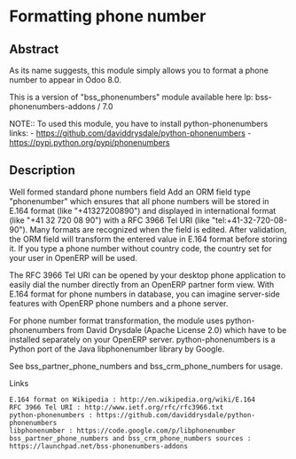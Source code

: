 Formatting phone number 
=======================

Abstract
--------

As its name suggests, this module simply allows you to format a phone number to appear in Odoo 8.0. 

This is a version of "bss_phonenumbers" module available here lp: bss-phonenumbers-addons / 7.0

NOTE:: 
    To used this module, you have to install python-phonenumbers 
    links: 
        - https://github.com/daviddrysdale/python-phonenumbers
        - https://pypi.python.org/pypi/phonenumbers

Description
-----------

Well formed standard phone numbers field
Add an ORM field type "phonenumber" which ensures that all phone numbers will be stored in E.164 format (like "+41327200890") and displayed in international format (like "+41 32 720 08 90") with a RFC 3966 Tel URI (like "tel:+41-32-720-08-90"). Many formats are recognized when the field is edited. After validation, the ORM field will transform the entered value in E.164 format before storing it. If you type a phone number without country code, the country set for your user in OpenERP will be used.

The RFC 3966 Tel URI can be opened by your desktop phone application to easily dial the number directly from an OpenERP partner form view. With E.164 format for phone numbers in database, you can imagine server-side features with OpenERP phone numbers and a phone server.

For phone number format transformation, the module uses python-phonenumbers from David Drysdale (Apache License 2.0) which have to be installed separately on your OpenERP server. python-phonenumbers is a Python port of the Java libphonenumber library by Google.

See bss_partner_phone_numbers and bss_crm_phone_numbers for usage.

Links

    E.164 format on Wikipedia : http://en.wikipedia.org/wiki/E.164
    RFC 3966 Tel URI : http://www.ietf.org/rfc/rfc3966.txt
    python-phonenumbers : https://github.com/daviddrysdale/python-phonenumbers
    libphonenumber : https://code.google.com/p/libphonenumber
    bss_partner_phone_numbers and bss_crm_phone_numbers sources : https://launchpad.net/bss-phonenumbers-addons
